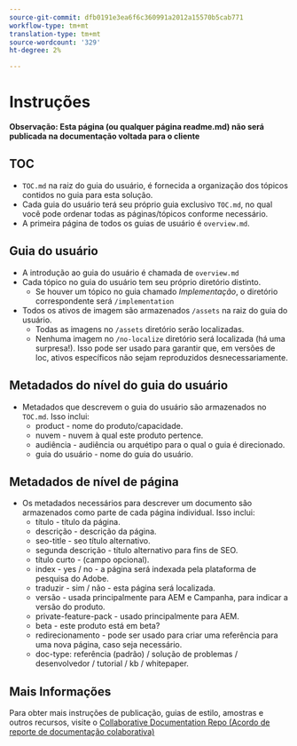 ```yaml
---
source-git-commit: dfb0191e3ea6f6c360991a2012a15570b5cab771
workflow-type: tm+mt
translation-type: tm+mt
source-wordcount: '329'
ht-degree: 2%

---
```

# Instruções

**Observação: Esta página (ou qualquer página readme.md) não será publicada na documentação voltada para o cliente**

## TOC

+ `TOC.md` na raiz do guia do usuário, é fornecida a organização dos tópicos contidos no guia para esta solução.
+ Cada guia do usuário terá seu próprio guia exclusivo `TOC.md`, no qual você pode ordenar todas as páginas/tópicos conforme necessário.
+ A primeira página de todos os guias de usuário é `overview.md`.

## Guia do usuário

+ A introdução ao guia do usuário é chamada de `overview.md`
+ Cada tópico no guia do usuário tem seu próprio diretório distinto.
   + Se houver um tópico no guia chamado *Implementação*, o diretório correspondente será `/implementation`
+ Todos os ativos de imagem são armazenados `/assets` na raiz do guia do usuário.
   + Todas as imagens no `/assets` diretório serão localizadas.
   + Nenhuma imagem no `/no-localize` diretório será localizada (há uma surpresa!). Isso pode ser usado para garantir que, em versões de loc, ativos específicos não sejam reproduzidos desnecessariamente.

## Metadados do nível do guia do usuário

+ Metadados que descrevem o guia do usuário são armazenados no `TOC.md`. Isso inclui:
   + product - nome do produto/capacidade.
   + nuvem - nuvem à qual este produto pertence.
   + audiência - audiência ou arquétipo para o qual o guia é direcionado.
   + guia do usuário - nome do guia do usuário.

## Metadados de nível de página

+ Os metadados necessários para descrever um documento são armazenados como parte de cada página individual. Isso inclui:
   + título - título da página.
   + descrição - descrição da página.
   + seo-title - seo título alternativo.
   + segunda descrição - título alternativo para fins de SEO.
   + título curto - (campo opcional).
   + index - yes / no - a página será indexada pela plataforma de pesquisa do Adobe.
   + traduzir - sim / não - esta página será localizada.
   + versão - usada principalmente para AEM e Campanha, para indicar a versão do produto.
   + private-feature-pack - usado principalmente para AEM.
   + beta - este produto está em beta?
   + redirecionamento - pode ser usado para criar uma referência para uma nova página, caso seja necessário.
   + doc-type: referência (padrão) / solução de problemas / desenvolvedor / tutorial / kb / whitepaper.

## Mais Informações

Para obter mais instruções de publicação, guias de estilo, amostras e outros recursos, visite o [Collaborative Documentation Repo (Acordo de reporte de documentação colaborativa)](https://git.corp.adobe.com/AdobeDocs/collaborative-doc-instructions)
